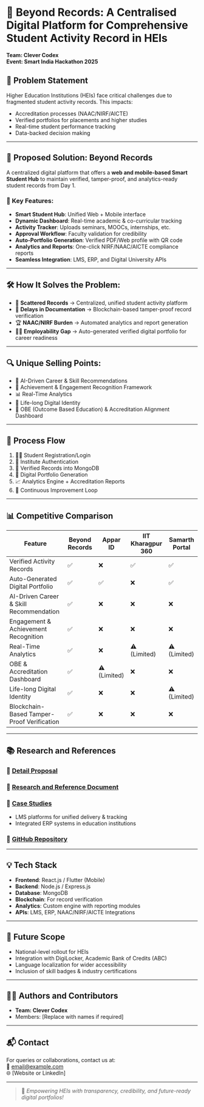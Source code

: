 # 📘 Beyond Records: A Centralised Digital Platform for Comprehensive Student Activity Record in HEIs

**Team: Clever Codex**  
**Event: Smart India Hackathon 2025**

## 🧠 Problem Statement
Higher Education Institutions (HEIs) face critical challenges due to fragmented student activity records. This impacts:
- Accreditation processes (NAAC/NIRF/AICTE)
- Verified portfolios for placements and higher studies
- Real-time student performance tracking
- Data-backed decision making

---

## 🚀 Proposed Solution: **Beyond Records**
A centralized digital platform that offers a **web and mobile-based Smart Student Hub** to maintain verified, tamper-proof, and analytics-ready student records from Day 1.

### 🔧 Key Features:
- **Smart Student Hub**: Unified Web + Mobile interface
- **Dynamic Dashboard**: Real-time academic & co-curricular tracking
- **Activity Tracker**: Uploads seminars, MOOCs, internships, etc.
- **Approval Workflow**: Faculty validation for credibility
- **Auto-Portfolio Generation**: Verified PDF/Web profile with QR code
- **Analytics and Reports**: One-click NIRF/NAAC/AICTE compliance reports
- **Seamless Integration**: LMS, ERP, and Digital University APIs

---

## 🛠 How It Solves the Problem:
- 📁 **Scattered Records** → Centralized, unified student activity platform
- 🧾 **Delays in Documentation** → Blockchain-based tamper-proof record verification
- 🏆 **NAAC/NIRF Burden** → Automated analytics and report generation
- 🧑‍🎓 **Employability Gap** → Auto-generated verified digital portfolio for career readiness

---

## 🔍 Unique Selling Points:
- 🤖 AI-Driven Career & Skill Recommendations
- 🏅 Achievement & Engagement Recognition Framework
- 📊 Real-Time Analytics
- 🧬 Life-long Digital Identity
- 🧩 OBE (Outcome Based Education) & Accreditation Alignment Dashboard

---

## 🔄 Process Flow

1. 🧑‍🎓 Student Registration/Login
2. 🏫 Institute Authentication
3. 🧾 Verified Records into MongoDB
4. 📂 Digital Portfolio Generation
5. 📈 Analytics Engine + Accreditation Reports
6. 🔁 Continuous Improvement Loop

---

## 📊 Competitive Comparison

| Feature                                      | Beyond Records     | Appar ID    | IIT Kharagpur 360     | Samarth Portal  |
|---------------------------------------------|---------------------|-------------|------------------------|-------------------|
| Verified Activity Records                   | ✅                 | ❌          | ✅                     | ✅                |
| Auto-Generated Digital Portfolio            | ✅                 | ✅          | ❌                     | ✅                |
| AI-Driven Career & Skill Recommendation     | ✅                 | ❌          | ❌                     | ❌                |
| Engagement & Achievement Recognition        | ✅                 | ❌          | ❌                     | ❌                |
| Real-Time Analytics                         | ✅                 | ❌          | ⚠️ (Limited)           | ⚠️ (Limited)      |
| OBE & Accreditation Dashboard               | ✅                 | ⚠️ (Limited)| ❌                     | ❌                |
| Life-long Digital Identity                  | ✅                 | ❌          | ❌                     | ⚠️ (Limited)                |
| Blockchain-Based Tamper-Proof Verification  | ✅                 | ❌          | ❌                     | ❌                |

---

## 📚 Research and References

### 📎 [Detail Proposal](#)
### 📎 [Research and Reference Document](#)
### 📎 [Case Studies](#)
- LMS platforms for unified delivery & tracking
- Integrated ERP systems in education institutions

### 📎 [GitHub Repository](#)

---

## 💡 Tech Stack
- **Frontend**: React.js / Flutter (Mobile)
- **Backend**: Node.js / Express.js
- **Database**: MongoDB
- **Blockchain**: For record verification
- **Analytics**: Custom engine with reporting modules
- **APIs**: LMS, ERP, NAAC/NIRF/AICTE Integrations

---

## 🏁 Future Scope
- National-level rollout for HEIs
- Integration with DigiLocker, Academic Bank of Credits (ABC)
- Language localization for wider accessibility
- Inclusion of skill badges & industry certifications

---

## 👨‍💻 Authors and Contributors
- **Team: Clever Codex**
- Members: [Replace with names if required]

---

## 📬 Contact
For queries or collaborations, contact us at:  
📧 email@example.com  
🌐 [Website or LinkedIn]

---

> 📢 _Empowering HEIs with transparency, credibility, and future-ready digital portfolios!_

